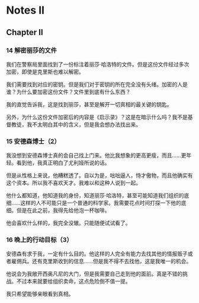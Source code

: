 # Notes II

## Chapter II

### 14 解密丽莎的文件

我们在警察局里面找到了一份标注着丽莎·哈洛特的文件。但是这份文件经过多次加密，即使是克里斯也难以解密。

我们需要找到对应的密钥。但是我们对于密钥的所在完全没有头绪。加密的人是谁？为什么要加密这份文件？文件里到底有什么东西？

我的直觉告诉我，这是找到丽莎，甚至是解开一切真相的最关键的钥匙。

另外，为什么这份文件加密后的内容是《启示录》？这是在暗示什么吗？我不是基督教徒，我不太明白其中的含义，但是我会想办法找出来。

### 15 安德森博士（2）

我没想到安德森博士真的会自己找上门来。他比我想象的更高更瘦，而且……更年轻。看到他，我真正明白了尤利娅所说的话。

但是从性格上来说，他糟糕透了。自以为是，咄咄逼人，恃才傲物，而且他确实有这个资本。所以我不喜欢天才。我难以和这种人说到一起。

他什么都知道，他知道我的身份，知道丽莎·哈洛特，甚至可能知道我们组织的底细……这样的人不可能只是一个普通的科学家。我需要花点时间打探一下他的底细。但是在此之前，我得先给他泡一杯咖啡。

他会喜欢什么样的，我完全没辙。只能随便试试看了。

### 16 晚上的行动目标（3）

安德森有求于我，一定有什么目的。他这样的人完全有能力去找其他的情报贩子或者雇佣兵。还有克里斯收到的信息……但是我不得不去找他，这是我唯一的机会。

他说会为我敞开西奥凡尼的大门，但是我需要自己走到他的面前。真是不错的挑战。不过本来就要给组织卖命，这点危险倒不值一提。

我只希望能够亲眼看到真相。
